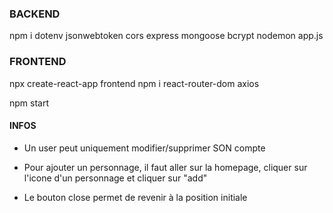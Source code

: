 ### BACKEND
npm i dotenv jsonwebtoken cors express mongoose bcrypt
nodemon app.js

### FRONTEND
npx create-react-app frontend
npm i react-router-dom axios

npm start


#### INFOS
- Un user peut uniquement modifier/supprimer SON compte

- Pour ajouter un personnage, il faut aller sur la homepage, cliquer sur l'icone d'un personnage et cliquer sur "add"
- Le bouton close permet de revenir à la position initiale
